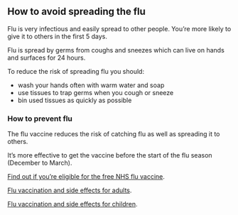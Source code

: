 ## How to avoid spreading the flu 

Flu is very infectious and easily spread to other people. You’re more likely to give it to others in the first 5 days.

Flu is spread by germs from coughs and sneezes which can live on hands and surfaces for 24 hours.

To reduce the risk of spreading flu you should:

- wash your hands often with warm water and soap
- use tissues to trap germs when you cough or sneeze
- bin used tissues as quickly as possible

### How to prevent flu

The flu vaccine reduces the risk of catching flu as well as spreading it to others. 

It’s more effective to get the vaccine before the start of the flu season (December to March).

[Find out if you’re eligible for the free NHS flu  vaccine](http://www.nhs.uk/Conditions/vaccinations/Pages/who-should-have-flu-vaccine.aspx).

[Flu vaccination and side effects for adults](http://www.nhs.uk/conditions/vaccinations/pages/flu-influenza-vaccine.aspx).  

[Flu vaccination and side effects for children](http://www.nhs.uk/conditions/vaccinations/pages/child-flu-vaccine.aspx). 